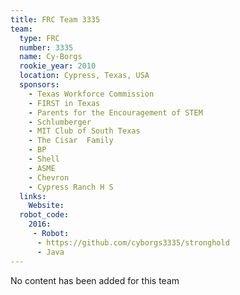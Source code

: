 ```yaml
---
title: FRC Team 3335
team:
  type: FRC
  number: 3335
  name: Cy-Borgs
  rookie_year: 2010
  location: Cypress, Texas, USA
  sponsors:
    - Texas Workforce Commission
    - FIRST in Texas
    - Parents for the Encouragement of STEM
    - Schlumberger
    - MIT Club of South Texas
    - The Cisar  Family
    - BP
    - Shell
    - ASME
    - Chevron
    - Cypress Ranch H S
  links:
    Website: 
  robot_code:
    2016:
     - Robot:
      - https://github.com/cyborgs3335/stronghold
      - Java
---
```

No content has been added for this team
